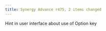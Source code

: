 ```yaml
---
title: Synergy Advance r475, 2 items changed
---
```


Hint in user interface about use of Option key
